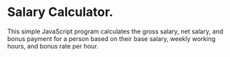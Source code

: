 # Salary Calculator.

This simple JavaScript program calculates the gross salary, net salary, and bonus payment for a person based on their base salary, weekly working hours, and bonus rate per hour.
